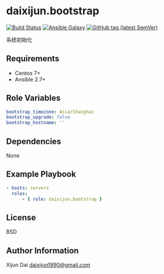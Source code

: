 daixijun.bootstrap
=========

[![Build Status](https://github.com/daixijun/ansible-role-bootstrap/workflows/build/badge.svg)](https://github.com/daixijun/ansible-role-bootstrap/actions)
[![Ansible Galaxy](https://img.shields.io/badge/galaxy-daixijun.bootstrap-660198.svg?style=flat)](https://galaxy.ansible.com/daixijun/ansible-role-bootstrap/)
[![GitHub tag (latest SemVer)](https://img.shields.io/github/v/tag/daixijun/ansible-role-bootstrap?sort=semver)](https://github.com/daixijun/ansible-role-bootstrap/tags)

系统初始化

Requirements
------------

* Centos 7+
* Ansible 2.7+

Role Variables
--------------

```yaml
bootstrap_timezone: Asia/Shanghai
bootstrap_upgrade: false
bootstrap_hostname: ''
```

Dependencies
------------

None

Example Playbook
----------------

```yaml
- hosts: servers
  roles:
      - { role: daixijun.bootstrap }
```

License
-------

BSD

Author Information
------------------

Xijun Dai <daixijun1990@gmail.com>
